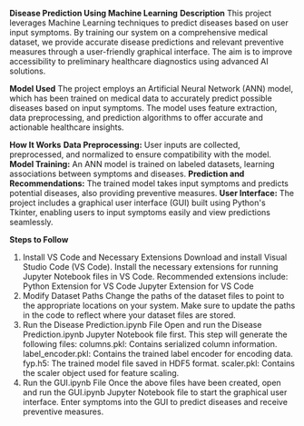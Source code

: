 **Disease Prediction Using Machine Learning**
**Description**
This project leverages Machine Learning techniques to predict diseases based on user input symptoms. By training our system on a comprehensive medical dataset, we provide accurate disease predictions and relevant preventive measures through a user-friendly graphical interface. The aim is to improve accessibility to preliminary healthcare diagnostics using advanced AI solutions.

**Model Used**
The project employs an Artificial Neural Network (ANN) model, which has been trained on medical data to accurately predict possible diseases based on input symptoms. The model uses feature extraction, data preprocessing, and prediction algorithms to offer accurate and actionable healthcare insights.

**How It Works**
**Data Preprocessing:** User inputs are collected, preprocessed, and normalized to ensure compatibility with the model.
**Model Training:** An ANN model is trained on labeled datasets, learning associations between symptoms and diseases.
**Prediction and Recommendations:** The trained model takes input symptoms and predicts potential diseases, also providing preventive measures.
**User Interface:** The project includes a graphical user interface (GUI) built using Python's Tkinter, enabling users to input symptoms easily and view predictions seamlessly.

**Steps to Follow**
1. Install VS Code and Necessary Extensions
Download and install Visual Studio Code (VS Code).
Install the necessary extensions for running Jupyter Notebook files in VS Code. Recommended extensions include:
Python Extension for VS Code
Jupyter Extension for VS Code
2. Modify Dataset Paths
Change the paths of the dataset files to point to the appropriate locations on your system. Make sure to update the paths in the code to reflect where your dataset files are stored.
3. Run the Disease Prediction.ipynb File
Open and run the Disease Prediction.ipynb Jupyter Notebook file first.
This step will generate the following files:
columns.pkl: Contains serialized column information.
label_encoder.pkl: Contains the trained label encoder for encoding data.
fyp.h5: The trained model file saved in HDF5 format.
scaler.pkl: Contains the scaler object used for feature scaling.
4. Run the GUI.ipynb File
Once the above files have been created, open and run the GUI.ipynb Jupyter Notebook file to start the graphical user interface.
Enter symptoms into the GUI to predict diseases and receive preventive measures.
